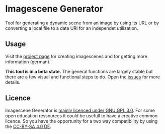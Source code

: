 # Imagescene Generator

Tool for generating a dynamic scene from an image by using its URL or by converting a local file to a data URI for an independet utilization.

## Usage

Visit the [project page](https://trmsc.github.io/imagescene-generator/) for creating imagescenes and for getting more information (german).  

__This tool is in a beta state.__ The general functions are largely stable but there are a few visual and functional steps to do. Open the [issues](https://github.com/TRMSC/imagescene-generator/issues) for more details.

## Licence

Imagescene Generator is [mainly licenced under GNU GPL 3.0](LICENSE). For some open education ressources it could be usefull to have a creative common licence. So you have the opportunity for a two way compatibility by using the [CC-BY-SA 4.0 DE](https://creativecommons.org/licenses/by-sa/4.0/deed.de).